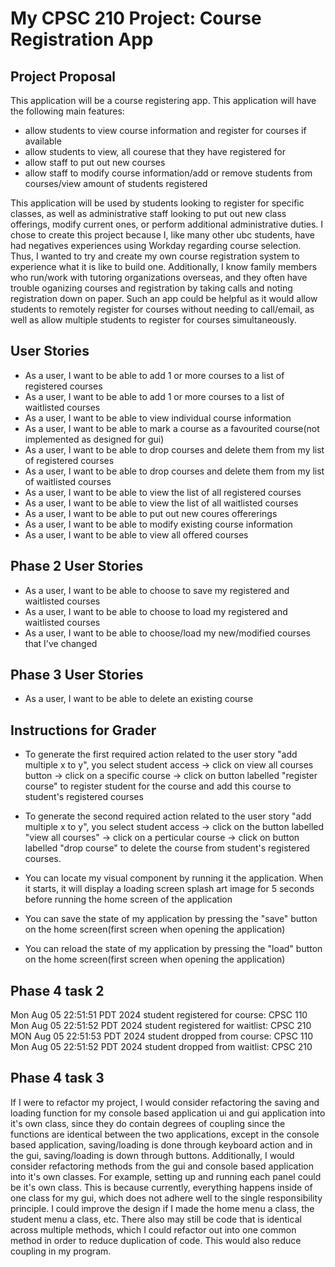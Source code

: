 # My CPSC 210 Project: Course Registration App


## Project Proposal
This application will be a course registering app. This application will have the following main features:
- allow students to view course information and register for courses if available
- allow students to view, all courese that they have registered for
- allow staff to put out new courses
- allow staff to modify course information/add or remove students from courses/view amount of students registered

This application will be used by students looking to register for specific classes, as well as administrative staff looking to put out new class offerings, modify current ones, or perform additional administrative duties. I chose to create this project because I, like many other ubc students, have had negatives experiences using Workday regarding course selection. Thus, I wanted to try and create my own course registration system to experience what it is like to build one. Additionally, I know family members who run/work with tutoring organizations overseas, and they often have trouble oganizing courses and registration by taking calls and noting registration down on paper. Such an app could be helpful as it would allow students to remotely register for courses without needing to call/email, as well as allow multiple students to register for courses simultaneously.


## User Stories
- As a user, I want to be able to add 1 or more courses to a list of registered courses
- As a user, I want to be able to add 1 or more courses to a list of waitlisted courses
- As a user, I want to be able to view individual course information
- As a user, I want to be able to mark a course as a favourited course(not implemented as designed for gui)
- As a user, I want to be able to drop courses and delete them from my list of registered courses
- As a user, I want to be able to drop courses and delete them from my list of waitlisted courses
- As a user, I want to be able to view the list of all registered courses
- As a user, I want to be able to view the list of all waitlisted courses
- As a user, I want to be able to put out new coures offererings 
- As a user, I want to be able to modify existing course information
- As a user, I want to be able to view all offered courses

## Phase 2 User Stories
- As a user, I want to be able to choose to save my registered and waitlisted courses
- As a user, I want to be able to choose to load my registered and waitlisted courses
- As a user, I want to be able to choose/load my new/modified courses that I've changed

## Phase 3 User Stories
- As a user, I want to be able to delete an existing course

## Instructions for Grader
- To generate the first required action related to the user story "add multiple x to y", you select student access -> click on view all courses button -> click on a specific course -> click on button labelled "register course" to register student for the course and add this course to student's registered courses

- To generate the second required action related to the user story "add multiple x to y", you select student access -> click on the button labelled "view all courses" -> click on a perticular course -> click on button labelled "drop course" to delete the course from student's registered courses.

- You can locate my visual component by running it the application. When it starts, it will display a loading screen splash art image for 5 seconds before running the home screen of the application

- You can save the state of my application by pressing the "save" button on the home screen(first screen when opening the application)

- You can reload the state of my application by pressing the "load" button on the home screen(first screen when opening the application)

## Phase 4 task 2
Mon Aug 05 22:51:51 PDT 2024
student registered for course: CPSC 110
Mon Aug 05 22:51:52 PDT 2024
student registered for waitlist: CPSC 210
MON Aug 05 22:51:53 PDT 2024
student dropped from course: CPSC 110
Mon Aug 05 22:51:52 PDT 2024
student dropped from waitlist: CPSC 210

## Phase 4 task 3
If I were to refactor my project, I would consider refactoring the saving and loading function for my console based application ui and gui application into it's own class, since they do contain degrees of coupling since the functions are identical between the two applications, except in the console based application, saving/loading is done through keyboard action and in the gui, saving/loading is down through buttons. Additionally, I would consider refactoring methods from the gui and console based application into it's own classes. For example, setting up and running each panel could be it's own class. This is because currently, everything happens inside of one class for my gui, which does not adhere well to the single responsibility principle. I could improve the design if I made the home menu a class, the student menu a class, etc. There also may still be code that is identical across multiple methods, which I could refactor out into one common method in order to reduce duplication of code. This would also reduce coupling in my program.